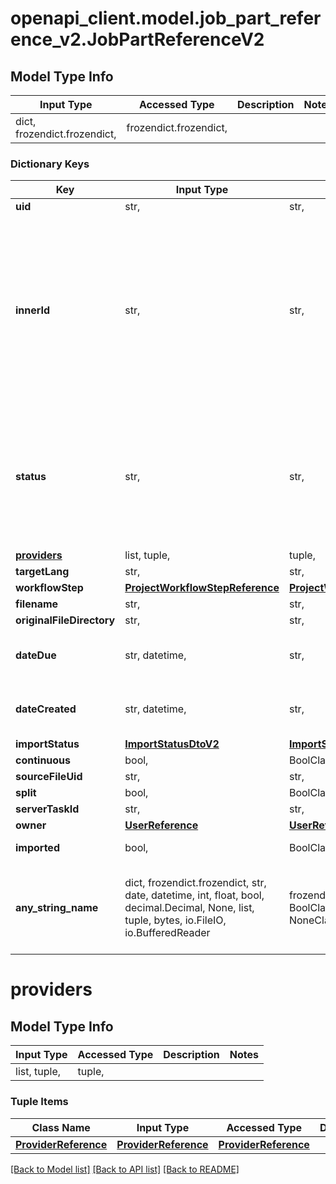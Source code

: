 # openapi_client.model.job_part_reference_v2.JobPartReferenceV2

## Model Type Info
Input Type | Accessed Type | Description | Notes
------------ | ------------- | ------------- | -------------
dict, frozendict.frozendict,  | frozendict.frozendict,  |  | 

### Dictionary Keys
Key | Input Type | Accessed Type | Description | Notes
------------ | ------------- | ------------- | ------------- | -------------
**uid** | str,  | str,  |  | [optional] 
**innerId** | str,  | str,  | InnerId is a sequential number of a job in a project.             Jobs created from the same file share the same innerId across workflow steps | [optional] 
**status** | str,  | str,  |  | [optional] must be one of ["NEW", "ACCEPTED", "DECLINED", "REJECTED", "DELIVERED", "EMAILED", "COMPLETED", "CANCELLED", ] 
**[providers](#providers)** | list, tuple,  | tuple,  |  | [optional] 
**targetLang** | str,  | str,  |  | [optional] 
**workflowStep** | [**ProjectWorkflowStepReference**](ProjectWorkflowStepReference.md) | [**ProjectWorkflowStepReference**](ProjectWorkflowStepReference.md) |  | [optional] 
**filename** | str,  | str,  |  | [optional] 
**originalFileDirectory** | str,  | str,  |  | [optional] 
**dateDue** | str, datetime,  | str,  |  | [optional] value must conform to RFC-3339 date-time
**dateCreated** | str, datetime,  | str,  |  | [optional] value must conform to RFC-3339 date-time
**importStatus** | [**ImportStatusDtoV2**](ImportStatusDtoV2.md) | [**ImportStatusDtoV2**](ImportStatusDtoV2.md) |  | [optional] 
**continuous** | bool,  | BoolClass,  |  | [optional] 
**sourceFileUid** | str,  | str,  |  | [optional] 
**split** | bool,  | BoolClass,  |  | [optional] 
**serverTaskId** | str,  | str,  |  | [optional] 
**owner** | [**UserReference**](UserReference.md) | [**UserReference**](UserReference.md) |  | [optional] 
**imported** | bool,  | BoolClass,  | Default: false | [optional] 
**any_string_name** | dict, frozendict.frozendict, str, date, datetime, int, float, bool, decimal.Decimal, None, list, tuple, bytes, io.FileIO, io.BufferedReader | frozendict.frozendict, str, BoolClass, decimal.Decimal, NoneClass, tuple, bytes, FileIO | any string name can be used but the value must be the correct type | [optional]

# providers

## Model Type Info
Input Type | Accessed Type | Description | Notes
------------ | ------------- | ------------- | -------------
list, tuple,  | tuple,  |  | 

### Tuple Items
Class Name | Input Type | Accessed Type | Description | Notes
------------- | ------------- | ------------- | ------------- | -------------
[**ProviderReference**](ProviderReference.md) | [**ProviderReference**](ProviderReference.md) | [**ProviderReference**](ProviderReference.md) |  | 

[[Back to Model list]](../../README.md#documentation-for-models) [[Back to API list]](../../README.md#documentation-for-api-endpoints) [[Back to README]](../../README.md)


